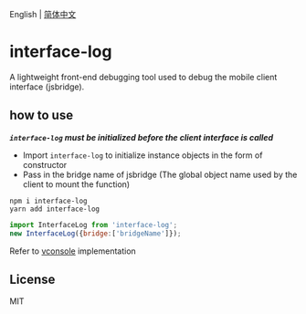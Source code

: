 English | [简体中文](./README_CN.md)

# interface-log
A lightweight front-end debugging tool used to debug the mobile client interface (jsbridge).

## how to use 
***`interface-log` must be initialized before the client interface is called***
+ Import `interface-log` to initialize instance objects in the form of constructor
+ Pass in the bridge name of jsbridge (The global object name used by the client to mount the function)

```shell
npm i interface-log
yarn add interface-log
```
```javascript
import InterfaceLog from 'interface-log';
new InterfaceLog({bridge:['bridgeName']});

```

Refer to [vconsole](https://github.com/Tencent/vConsole) implementation

## License
MIT